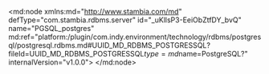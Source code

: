 <?xml version="1.0" encoding="UTF-8"?>
<md:node xmlns:md="http://www.stambia.com/md" defType="com.stambia.rdbms.server" id="_uKllsP3-EeiObZtfDY_bvQ" name="PGSQL_postgres" md:ref="platform:/plugin/com.indy.environment/technology/rdbms/postgresql/postgresql.rdbms.md#UUID_MD_RDBMS_POSTGRESSQL?fileId=UUID_MD_RDBMS_POSTGRESSQL$type=md$name=PostgreSQL?" internalVersion="v1.0.0">
  <attribute defType="com.stambia.rdbms.server.url" id="_uKllsf3-EeiObZtfDY_bvQ" value="jdbc:postgresql://localhost:5432/postgres"/>
  <attribute defType="com.stambia.rdbms.server.driver" id="_uKllsv3-EeiObZtfDY_bvQ" value="org.postgresql.Driver"/>
  <attribute defType="com.stambia.rdbms.server.user" id="_uKlls_3-EeiObZtfDY_bvQ" value="postgres"/>
  <attribute defType="com.stambia.rdbms.server.password" id="_uKlltP3-EeiObZtfDY_bvQ" value="B06597DB1077A80133D3E17CF04E8BCB"/>
  <attribute defType="com.stambia.rdbms.server.module" id="_ZHJR8HbFEeqWJJXkTfAvJw" value="PostgreSQL"/>
  <node defType="com.stambia.rdbms.schema" id="_uKlltf3-EeiObZtfDY_bvQ" name="postgres.job_history">
    <attribute defType="com.stambia.rdbms.schema.catalog.name" id="_uKlltv3-EeiObZtfDY_bvQ" value="postgres"/>
    <attribute defType="com.stambia.rdbms.schema.name" id="_uKllt_3-EeiObZtfDY_bvQ" value="job_history"/>
    <attribute defType="com.stambia.rdbms.schema.rejectMask" id="_uKmMwP3-EeiObZtfDY_bvQ" value="R_[targetName]"/>
    <attribute defType="com.stambia.rdbms.schema.loadMask" id="_uKmMwf3-EeiObZtfDY_bvQ" value="L[number]_[targetName]"/>
    <attribute defType="com.stambia.rdbms.schema.integrationMask" id="_uKmMwv3-EeiObZtfDY_bvQ" value="I_[targetName]"/>
    <node defType="com.stambia.rdbms.datastore" id="_yqBlcP3-EeiObZtfDY_bvQ" name="job_history">
      <attribute defType="com.stambia.rdbms.datastore.name" id="_yqBlcf3-EeiObZtfDY_bvQ" value="job_history"/>
      <attribute defType="com.stambia.rdbms.datastore.type" id="_yqCMgP3-EeiObZtfDY_bvQ" value="TABLE"/>
      <node defType="com.stambia.rdbms.column" id="_yqQ2AP3-EeiObZtfDY_bvQ" name="matricule_number" position="1">
        <attribute defType="com.stambia.rdbms.column.name" id="_yqQ2Af3-EeiObZtfDY_bvQ" value="matricule_number"/>
        <attribute defType="com.stambia.rdbms.column.nullable" id="_yqQ2Av3-EeiObZtfDY_bvQ" value="0"/>
        <attribute defType="com.stambia.rdbms.column.digits" id="_yqQ2A_3-EeiObZtfDY_bvQ" value="0"/>
        <attribute defType="com.stambia.rdbms.column.autoIncrement" id="_yqQ2BP3-EeiObZtfDY_bvQ" value="false"/>
        <attribute defType="com.stambia.rdbms.column.type" id="_yqQ2Bf3-EeiObZtfDY_bvQ" value="character"/>
        <attribute defType="com.stambia.rdbms.column.size" id="_yqQ2Bv3-EeiObZtfDY_bvQ" value="5"/>
        <attribute defType="com.stambia.rdbms.column.arrayType" id="_yqVugP3-EeiObZtfDY_bvQ" value=""/>
      </node>
      <node defType="com.stambia.rdbms.column" id="_yqWVkP3-EeiObZtfDY_bvQ" name="begin_date" position="2">
        <attribute defType="com.stambia.rdbms.column.name" id="_yqWVkf3-EeiObZtfDY_bvQ" value="begin_date"/>
        <attribute defType="com.stambia.rdbms.column.nullable" id="_yqWVkv3-EeiObZtfDY_bvQ" value="0"/>
        <attribute defType="com.stambia.rdbms.column.digits" id="_yqWVk_3-EeiObZtfDY_bvQ" value="0"/>
        <attribute defType="com.stambia.rdbms.column.autoIncrement" id="_yqWVlP3-EeiObZtfDY_bvQ" value="false"/>
        <attribute defType="com.stambia.rdbms.column.type" id="_yqWVlf3-EeiObZtfDY_bvQ" value="date"/>
        <attribute defType="com.stambia.rdbms.column.size" id="_yqWVlv3-EeiObZtfDY_bvQ" value="13"/>
        <attribute defType="com.stambia.rdbms.column.arrayType" id="_yqZY4P3-EeiObZtfDY_bvQ" value=""/>
      </node>
      <node defType="com.stambia.rdbms.column" id="_yqZ_8P3-EeiObZtfDY_bvQ" name="end_date" position="3">
        <attribute defType="com.stambia.rdbms.column.name" id="_yqZ_8f3-EeiObZtfDY_bvQ" value="end_date"/>
        <attribute defType="com.stambia.rdbms.column.nullable" id="_yqZ_8v3-EeiObZtfDY_bvQ" value="1"/>
        <attribute defType="com.stambia.rdbms.column.digits" id="_yqZ_8_3-EeiObZtfDY_bvQ" value="0"/>
        <attribute defType="com.stambia.rdbms.column.autoIncrement" id="_yqZ_9P3-EeiObZtfDY_bvQ" value="false"/>
        <attribute defType="com.stambia.rdbms.column.type" id="_yqZ_9f3-EeiObZtfDY_bvQ" value="date"/>
        <attribute defType="com.stambia.rdbms.column.size" id="_yqZ_9v3-EeiObZtfDY_bvQ" value="13"/>
        <attribute defType="com.stambia.rdbms.column.arrayType" id="_yqdqUP3-EeiObZtfDY_bvQ" value=""/>
      </node>
      <node defType="com.stambia.rdbms.column" id="_yqdqUf3-EeiObZtfDY_bvQ" name="job_code" position="4">
        <attribute defType="com.stambia.rdbms.column.name" id="_yqdqUv3-EeiObZtfDY_bvQ" value="job_code"/>
        <attribute defType="com.stambia.rdbms.column.nullable" id="_yqdqU_3-EeiObZtfDY_bvQ" value="1"/>
        <attribute defType="com.stambia.rdbms.column.digits" id="_yqdqVP3-EeiObZtfDY_bvQ" value="0"/>
        <attribute defType="com.stambia.rdbms.column.autoIncrement" id="_yqdqVf3-EeiObZtfDY_bvQ" value="false"/>
        <attribute defType="com.stambia.rdbms.column.type" id="_yqdqVv3-EeiObZtfDY_bvQ" value="character"/>
        <attribute defType="com.stambia.rdbms.column.size" id="_yqdqV_3-EeiObZtfDY_bvQ" value="5"/>
        <attribute defType="com.stambia.rdbms.column.arrayType" id="_yqhUsP3-EeiObZtfDY_bvQ" value=""/>
      </node>
      <node defType="com.stambia.rdbms.pk" id="_yqjJ4P3-EeiObZtfDY_bvQ" name="pk_job_history">
        <node defType="com.stambia.rdbms.colref" id="_yqjJ4f3-EeiObZtfDY_bvQ" position="1">
          <attribute defType="com.stambia.rdbms.colref.ref" id="_yqjJ4v3-EeiObZtfDY_bvQ" ref="#_yqQ2AP3-EeiObZtfDY_bvQ?fileId=_uKllsP3-EeiObZtfDY_bvQ$type=md$name=matricule_number?"/>
        </node>
        <node defType="com.stambia.rdbms.colref" id="_yqjJ4_3-EeiObZtfDY_bvQ" position="2">
          <attribute defType="com.stambia.rdbms.colref.ref" id="_yqjJ5P3-EeiObZtfDY_bvQ" ref="#_yqWVkP3-EeiObZtfDY_bvQ?fileId=_uKllsP3-EeiObZtfDY_bvQ$type=md$name=begin_date?"/>
        </node>
      </node>
    </node>
    <node defType="com.stambia.rdbms.datastore" id="_bjJXYf4oEeiObZtfDY_bvQ" name="cumul_job">
      <attribute defType="com.stambia.rdbms.datastore.name" id="_bjJXYv4oEeiObZtfDY_bvQ" value="cumul_job"/>
      <attribute defType="com.stambia.rdbms.datastore.type" id="_bjJXY_4oEeiObZtfDY_bvQ" value="TABLE"/>
      <node defType="com.stambia.rdbms.column" id="_bjO28P4oEeiObZtfDY_bvQ" name="matricule_number" position="1">
        <attribute defType="com.stambia.rdbms.column.name" id="_bjO28f4oEeiObZtfDY_bvQ" value="matricule_number"/>
        <attribute defType="com.stambia.rdbms.column.nullable" id="_bjO28v4oEeiObZtfDY_bvQ" value="0"/>
        <attribute defType="com.stambia.rdbms.column.digits" id="_bjO28_4oEeiObZtfDY_bvQ" value="0"/>
        <attribute defType="com.stambia.rdbms.column.autoIncrement" id="_bjO29P4oEeiObZtfDY_bvQ" value="false"/>
        <attribute defType="com.stambia.rdbms.column.type" id="_bjO29f4oEeiObZtfDY_bvQ" value="character"/>
        <attribute defType="com.stambia.rdbms.column.size" id="_bjO29v4oEeiObZtfDY_bvQ" value="5"/>
        <attribute defType="com.stambia.rdbms.column.arrayType" id="_bjQsIP4oEeiObZtfDY_bvQ" value=""/>
      </node>
      <node defType="com.stambia.rdbms.column" id="_bjQsIf4oEeiObZtfDY_bvQ" name="begin_date" position="2">
        <attribute defType="com.stambia.rdbms.column.name" id="_bjQsIv4oEeiObZtfDY_bvQ" value="begin_date"/>
        <attribute defType="com.stambia.rdbms.column.nullable" id="_bjQsI_4oEeiObZtfDY_bvQ" value="0"/>
        <attribute defType="com.stambia.rdbms.column.digits" id="_bjQsJP4oEeiObZtfDY_bvQ" value="0"/>
        <attribute defType="com.stambia.rdbms.column.autoIncrement" id="_bjQsJf4oEeiObZtfDY_bvQ" value="false"/>
        <attribute defType="com.stambia.rdbms.column.type" id="_bjQsJv4oEeiObZtfDY_bvQ" value="date"/>
        <attribute defType="com.stambia.rdbms.column.size" id="_bjQsJ_4oEeiObZtfDY_bvQ" value="13"/>
        <attribute defType="com.stambia.rdbms.column.arrayType" id="_bjShUP4oEeiObZtfDY_bvQ" value=""/>
      </node>
      <node defType="com.stambia.rdbms.column" id="_bjShUf4oEeiObZtfDY_bvQ" name="end_date" position="3">
        <attribute defType="com.stambia.rdbms.column.name" id="_bjShUv4oEeiObZtfDY_bvQ" value="end_date"/>
        <attribute defType="com.stambia.rdbms.column.nullable" id="_bjShU_4oEeiObZtfDY_bvQ" value="1"/>
        <attribute defType="com.stambia.rdbms.column.digits" id="_bjShVP4oEeiObZtfDY_bvQ" value="0"/>
        <attribute defType="com.stambia.rdbms.column.autoIncrement" id="_bjShVf4oEeiObZtfDY_bvQ" value="false"/>
        <attribute defType="com.stambia.rdbms.column.type" id="_bjShVv4oEeiObZtfDY_bvQ" value="date"/>
        <attribute defType="com.stambia.rdbms.column.size" id="_bjShV_4oEeiObZtfDY_bvQ" value="13"/>
        <attribute defType="com.stambia.rdbms.column.arrayType" id="_bjUWgP4oEeiObZtfDY_bvQ" value=""/>
      </node>
      <node defType="com.stambia.rdbms.column" id="_bjUWgf4oEeiObZtfDY_bvQ" name="job_code" position="4">
        <attribute defType="com.stambia.rdbms.column.name" id="_bjUWgv4oEeiObZtfDY_bvQ" value="job_code"/>
        <attribute defType="com.stambia.rdbms.column.nullable" id="_bjUWg_4oEeiObZtfDY_bvQ" value="1"/>
        <attribute defType="com.stambia.rdbms.column.digits" id="_bjUWhP4oEeiObZtfDY_bvQ" value="0"/>
        <attribute defType="com.stambia.rdbms.column.autoIncrement" id="_bjUWhf4oEeiObZtfDY_bvQ" value="false"/>
        <attribute defType="com.stambia.rdbms.column.type" id="_bjUWhv4oEeiObZtfDY_bvQ" value="character"/>
        <attribute defType="com.stambia.rdbms.column.size" id="_bjUWh_4oEeiObZtfDY_bvQ" value="5"/>
        <attribute defType="com.stambia.rdbms.column.arrayType" id="_bjWLsP4oEeiObZtfDY_bvQ" value=""/>
      </node>
      <node defType="com.stambia.rdbms.column" id="_bjWLsf4oEeiObZtfDY_bvQ" name="sum_job_period" position="5">
        <attribute defType="com.stambia.rdbms.column.name" id="_bjWLsv4oEeiObZtfDY_bvQ" value="sum_job_period"/>
        <attribute defType="com.stambia.rdbms.column.nullable" id="_bjWLs_4oEeiObZtfDY_bvQ" value="1"/>
        <attribute defType="com.stambia.rdbms.column.digits" id="_bjWLtP4oEeiObZtfDY_bvQ" value="0"/>
        <attribute defType="com.stambia.rdbms.column.autoIncrement" id="_bjWLtf4oEeiObZtfDY_bvQ" value="false"/>
        <attribute defType="com.stambia.rdbms.column.type" id="_bjWLtv4oEeiObZtfDY_bvQ" value="integer"/>
        <attribute defType="com.stambia.rdbms.column.size" id="_bjWLt_4oEeiObZtfDY_bvQ" value="10"/>
        <attribute defType="com.stambia.rdbms.column.arrayType" id="_bjZPAP4oEeiObZtfDY_bvQ" value=""/>
      </node>
      <node defType="com.stambia.rdbms.pk" id="_bjbEMP4oEeiObZtfDY_bvQ" name="pk_cumul_job">
        <node defType="com.stambia.rdbms.colref" id="_bjbEMf4oEeiObZtfDY_bvQ" position="1">
          <attribute defType="com.stambia.rdbms.colref.ref" id="_bjbEMv4oEeiObZtfDY_bvQ" ref="#_bjO28P4oEeiObZtfDY_bvQ?fileId=_uKllsP3-EeiObZtfDY_bvQ$type=md$name=matricule_number?"/>
        </node>
        <node defType="com.stambia.rdbms.colref" id="_bjbEM_4oEeiObZtfDY_bvQ" position="2">
          <attribute defType="com.stambia.rdbms.colref.ref" id="_bjbENP4oEeiObZtfDY_bvQ" ref="#_bjQsIf4oEeiObZtfDY_bvQ?fileId=_uKllsP3-EeiObZtfDY_bvQ$type=md$name=begin_date?"/>
        </node>
      </node>
    </node>
  </node>
</md:node>